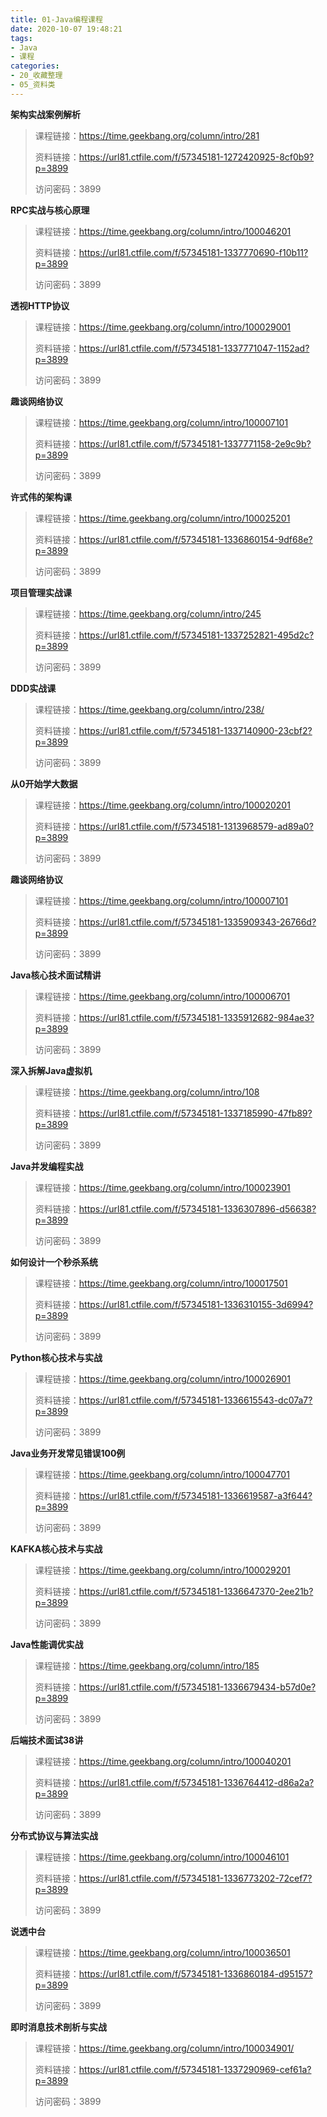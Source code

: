 ```yaml
---
title: 01-Java编程课程
date: 2020-10-07 19:48:21
tags:
- Java
- 课程
categories:
- 20_收藏整理
- 05_资料类
---
```






<p><strong>架构实战案例解析</strong></p>
<blockquote>
<p>课程链接：<a target="_blank" rel="noopener" href="https://time.geekbang.org/column/intro/281">https://time.geekbang.org/column/intro/281</a></p>
<p>资料链接：<a target="_blank" rel="noopener" href="https://url81.ctfile.com/f/57345181-1272420925-8cf0b9?p=3899">https://url81.ctfile.com/f/57345181-1272420925-8cf0b9?p=3899</a></p>
<p>访问密码：3899</p>
</blockquote>
<p><strong>RPC实战与核心原理</strong></p>
<blockquote>
<p>课程链接：<a target="_blank" rel="noopener" href="https://time.geekbang.org/column/intro/100046201">https://time.geekbang.org/column/intro/100046201</a></p>
<p>资料链接：<a target="_blank" rel="noopener" href="https://url81.ctfile.com/f/57345181-1337770690-f10b11?p=3899">https://url81.ctfile.com/f/57345181-1337770690-f10b11?p=3899</a></p>
<p>访问密码：3899</p>
</blockquote>
<p><strong>透视HTTP协议</strong></p>
<blockquote>
<p>课程链接：<a target="_blank" rel="noopener" href="https://time.geekbang.org/column/intro/100029001">https://time.geekbang.org/column/intro/100029001</a></p>
<p>资料链接：<a target="_blank" rel="noopener" href="https://url81.ctfile.com/f/57345181-1337771047-1152ad?p=3899">https://url81.ctfile.com/f/57345181-1337771047-1152ad?p=3899</a></p>
<p>访问密码：3899</p>
</blockquote>
<p><strong>趣谈网络协议</strong></p>
<blockquote>
<p>课程链接：<a target="_blank" rel="noopener" href="https://time.geekbang.org/column/intro/100007101">https://time.geekbang.org/column/intro/100007101</a></p>
<p>资料链接：<a target="_blank" rel="noopener" href="https://url81.ctfile.com/f/57345181-1337771158-2e9c9b?p=3899">https://url81.ctfile.com/f/57345181-1337771158-2e9c9b?p=3899</a></p>
<p>访问密码：3899</p>
</blockquote>
<p><strong>许式伟的架构课</strong></p>
<blockquote>
<p>课程链接：<a target="_blank" rel="noopener" href="https://time.geekbang.org/column/intro/100025201">https://time.geekbang.org/column/intro/100025201</a></p>
<p>资料链接：<a target="_blank" rel="noopener" href="https://url81.ctfile.com/f/57345181-1336860154-9df68e?p=3899">https://url81.ctfile.com/f/57345181-1336860154-9df68e?p=3899</a></p>
<p>访问密码：3899</p>
</blockquote>
<p><strong>项目管理实战课</strong></p>
<blockquote>
<p>课程链接：<a target="_blank" rel="noopener" href="https://time.geekbang.org/column/intro/245">https://time.geekbang.org/column/intro/245</a></p>
<p>资料链接：<a target="_blank" rel="noopener" href="https://url81.ctfile.com/f/57345181-1337252821-495d2c?p=3899">https://url81.ctfile.com/f/57345181-1337252821-495d2c?p=3899</a></p>
<p>访问密码：3899</p>
</blockquote>
<p><strong>DDD实战课</strong></p>
<blockquote>
<p>课程链接：<a target="_blank" rel="noopener" href="https://time.geekbang.org/column/intro/238/">https://time.geekbang.org/column/intro/238/</a></p>
<p>资料链接：<a target="_blank" rel="noopener" href="https://url81.ctfile.com/f/57345181-1337140900-23cbf2?p=3899">https://url81.ctfile.com/f/57345181-1337140900-23cbf2?p=3899</a></p>
<p>访问密码：3899</p>
</blockquote>
<p><strong>从0开始学大数据</strong></p>
<blockquote>
<p>课程链接：<a target="_blank" rel="noopener" href="https://time.geekbang.org/column/intro/100020201">https://time.geekbang.org/column/intro/100020201</a></p>
<p>资料链接：<a target="_blank" rel="noopener" href="https://url81.ctfile.com/f/57345181-1313968579-ad89a0?p=3899">https://url81.ctfile.com/f/57345181-1313968579-ad89a0?p=3899</a></p>
<p>访问密码：3899</p>
</blockquote>
<p><strong>趣谈网络协议</strong></p>
<blockquote>
<p>课程链接：<a target="_blank" rel="noopener" href="https://time.geekbang.org/column/intro/100007101">https://time.geekbang.org/column/intro/100007101</a></p>
<p>资料链接：<a target="_blank" rel="noopener" href="https://url81.ctfile.com/f/57345181-1335909343-26766d?p=3899">https://url81.ctfile.com/f/57345181-1335909343-26766d?p=3899</a></p>
<p>访问密码：3899</p>
</blockquote>
<p><strong>Java核心技术面试精讲</strong></p>
<blockquote>
<p>课程链接：<a target="_blank" rel="noopener" href="https://time.geekbang.org/column/intro/100006701">https://time.geekbang.org/column/intro/100006701</a></p>
<p>资料链接：<a target="_blank" rel="noopener" href="https://url81.ctfile.com/f/57345181-1335912682-984ae3?p=3899">https://url81.ctfile.com/f/57345181-1335912682-984ae3?p=3899</a></p>
<p>访问密码：3899</p>
</blockquote>
<p><strong>深入拆解Java虚拟机</strong></p>
<blockquote>
<p>课程链接：<a target="_blank" rel="noopener" href="https://time.geekbang.org/column/intro/108">https://time.geekbang.org/column/intro/108</a></p>
<p>资料链接：<a target="_blank" rel="noopener" href="https://url81.ctfile.com/f/57345181-1337185990-47fb89?p=3899">https://url81.ctfile.com/f/57345181-1337185990-47fb89?p=3899</a></p>
<p>访问密码：3899</p>
</blockquote>
<p><strong>Java并发编程实战</strong></p>
<blockquote>
<p>课程链接：<a target="_blank" rel="noopener" href="https://time.geekbang.org/column/intro/100023901">https://time.geekbang.org/column/intro/100023901</a></p>
<p>资料链接：<a target="_blank" rel="noopener" href="https://url81.ctfile.com/f/57345181-1336307896-d56638?p=3899">https://url81.ctfile.com/f/57345181-1336307896-d56638?p=3899</a></p>
<p>访问密码：3899</p>
</blockquote>
<p><strong>如何设计一个秒杀系统</strong></p>
<blockquote>
<p>课程链接：<a target="_blank" rel="noopener" href="https://time.geekbang.org/column/intro/100017501">https://time.geekbang.org/column/intro/100017501</a></p>
<p>资料链接：<a target="_blank" rel="noopener" href="https://url81.ctfile.com/f/57345181-1336310155-3d6994?p=3899">https://url81.ctfile.com/f/57345181-1336310155-3d6994?p=3899</a></p>
<p>访问密码：3899</p>
</blockquote>
<p><strong>Python核心技术与实战</strong></p>
<blockquote>
<p>课程链接：<a target="_blank" rel="noopener" href="https://time.geekbang.org/column/intro/100026901">https://time.geekbang.org/column/intro/100026901</a></p>
<p>资料链接：<a target="_blank" rel="noopener" href="https://url81.ctfile.com/f/57345181-1336615543-dc07a7?p=3899">https://url81.ctfile.com/f/57345181-1336615543-dc07a7?p=3899</a></p>
<p>访问密码：3899</p>
</blockquote>
<p><strong>Java业务开发常见错误100例</strong></p>
<blockquote>
<p>课程链接：<a target="_blank" rel="noopener" href="https://time.geekbang.org/column/intro/100047701">https://time.geekbang.org/column/intro/100047701</a></p>
<p>资料链接：<a target="_blank" rel="noopener" href="https://url81.ctfile.com/f/57345181-1336619587-a3f644?p=3899">https://url81.ctfile.com/f/57345181-1336619587-a3f644?p=3899</a></p>
<p>访问密码：3899</p>
</blockquote>
<p><strong>KAFKA核心技术与实战</strong></p>
<blockquote>
<p>课程链接：<a target="_blank" rel="noopener" href="https://time.geekbang.org/column/intro/100029201">https://time.geekbang.org/column/intro/100029201</a></p>
<p>资料链接：<a target="_blank" rel="noopener" href="https://url81.ctfile.com/f/57345181-1336647370-2ee21b?p=3899">https://url81.ctfile.com/f/57345181-1336647370-2ee21b?p=3899</a></p>
<p>访问密码：3899</p>
</blockquote>
<p><strong>Java性能调优实战</strong></p>
<blockquote>
<p>课程链接：<a target="_blank" rel="noopener" href="https://time.geekbang.org/column/intro/185">https://time.geekbang.org/column/intro/185</a></p>
<p>资料链接：<a target="_blank" rel="noopener" href="https://url81.ctfile.com/f/57345181-1336679434-b57d0e?p=3899">https://url81.ctfile.com/f/57345181-1336679434-b57d0e?p=3899</a></p>
<p>访问密码：3899</p>
</blockquote>
<p><strong>后端技术面试38讲</strong></p>
<blockquote>
<p>课程链接：<a target="_blank" rel="noopener" href="https://time.geekbang.org/column/intro/100040201">https://time.geekbang.org/column/intro/100040201</a></p>
<p>资料链接：<a target="_blank" rel="noopener" href="https://url81.ctfile.com/f/57345181-1336764412-d86a2a?p=3899">https://url81.ctfile.com/f/57345181-1336764412-d86a2a?p=3899</a></p>
<p>访问密码：3899</p>
</blockquote>
<p><strong>分布式协议与算法实战</strong></p>
<blockquote>
<p>课程链接：<a target="_blank" rel="noopener" href="https://time.geekbang.org/column/intro/100046101">https://time.geekbang.org/column/intro/100046101</a></p>
<p>资料链接：<a target="_blank" rel="noopener" href="https://url81.ctfile.com/f/57345181-1336773202-72cef7?p=3899">https://url81.ctfile.com/f/57345181-1336773202-72cef7?p=3899</a></p>
<p>访问密码：3899</p>
</blockquote>
<p><strong>说透中台</strong></p>
<blockquote>
<p>课程链接：<a target="_blank" rel="noopener" href="https://time.geekbang.org/column/intro/100036501">https://time.geekbang.org/column/intro/100036501</a></p>
<p>资料链接：<a target="_blank" rel="noopener" href="https://url81.ctfile.com/f/57345181-1336860184-d95157?p=3899">https://url81.ctfile.com/f/57345181-1336860184-d95157?p=3899</a></p>
<p>访问密码：3899</p>
</blockquote>
<p><strong>即时消息技术剖析与实战</strong></p>
<blockquote>
<p>课程链接：<a target="_blank" rel="noopener" href="https://time.geekbang.org/column/intro/100034901/">https://time.geekbang.org/column/intro/100034901/</a></p>
<p>资料链接：<a target="_blank" rel="noopener" href="https://url81.ctfile.com/f/57345181-1337290969-cef61a?p=3899">https://url81.ctfile.com/f/57345181-1337290969-cef61a?p=3899</a></p>
<p>访问密码：3899</p>
</blockquote>